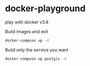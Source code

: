# docker-playground
play with docker v3.8

Build images and exit

```sh
docker-compose up -d
```

Build only the service you want

```sh
docker-compose up postgis -d
```